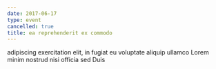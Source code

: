 ```yaml
---
date: 2017-06-17
type: event
cancelled: true
title: ea reprehenderit ex commodo
---
```

adipiscing exercitation elit, in fugiat eu voluptate aliquip ullamco Lorem minim nostrud nisi officia sed Duis